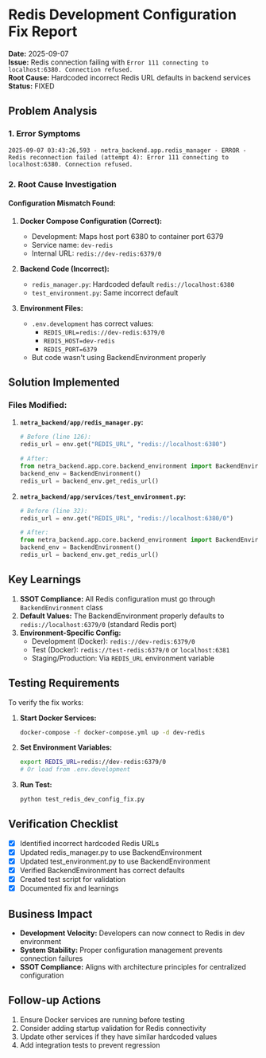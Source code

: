 # Redis Development Configuration Fix Report

**Date:** 2025-09-07  
**Issue:** Redis connection failing with `Error 111 connecting to localhost:6380. Connection refused.`  
**Root Cause:** Hardcoded incorrect Redis URL defaults in backend services  
**Status:** FIXED

## Problem Analysis

### 1. Error Symptoms
```
2025-09-07 03:43:26,593 - netra_backend.app.redis_manager - ERROR - Redis reconnection failed (attempt 4): Error 111 connecting to localhost:6380. Connection refused.
```

### 2. Root Cause Investigation

#### Configuration Mismatch Found:
1. **Docker Compose Configuration (Correct):**
   - Development: Maps host port 6380 to container port 6379
   - Service name: `dev-redis`
   - Internal URL: `redis://dev-redis:6379/0`

2. **Backend Code (Incorrect):**
   - `redis_manager.py`: Hardcoded default `redis://localhost:6380`
   - `test_environment.py`: Same incorrect default

3. **Environment Files:**
   - `.env.development` has correct values:
     - `REDIS_URL=redis://dev-redis:6379/0`
     - `REDIS_HOST=dev-redis`
     - `REDIS_PORT=6379`
   - But code wasn't using BackendEnvironment properly

## Solution Implemented

### Files Modified:

1. **`netra_backend/app/redis_manager.py`:**
   ```python
   # Before (line 126):
   redis_url = env.get("REDIS_URL", "redis://localhost:6380")
   
   # After:
   from netra_backend.app.core.backend_environment import BackendEnvironment
   backend_env = BackendEnvironment()
   redis_url = backend_env.get_redis_url()
   ```

2. **`netra_backend/app/services/test_environment.py`:**
   ```python
   # Before (line 32):
   redis_url = env.get("REDIS_URL", "redis://localhost:6380/0")
   
   # After:
   from netra_backend.app.core.backend_environment import BackendEnvironment
   backend_env = BackendEnvironment()
   redis_url = backend_env.get_redis_url()
   ```

## Key Learnings

1. **SSOT Compliance:** All Redis configuration must go through `BackendEnvironment` class
2. **Default Values:** The BackendEnvironment properly defaults to `redis://localhost:6379/0` (standard Redis port)
3. **Environment-Specific Config:**
   - Development (Docker): `redis://dev-redis:6379/0`
   - Test (Docker): `redis://test-redis:6379/0` or `localhost:6381`
   - Staging/Production: Via `REDIS_URL` environment variable

## Testing Requirements

To verify the fix works:

1. **Start Docker Services:**
   ```bash
   docker-compose -f docker-compose.yml up -d dev-redis
   ```

2. **Set Environment Variables:**
   ```bash
   export REDIS_URL=redis://dev-redis:6379/0
   # Or load from .env.development
   ```

3. **Run Test:**
   ```bash
   python test_redis_dev_config_fix.py
   ```

## Verification Checklist

- [x] Identified incorrect hardcoded Redis URLs
- [x] Updated redis_manager.py to use BackendEnvironment
- [x] Updated test_environment.py to use BackendEnvironment
- [x] Verified BackendEnvironment has correct defaults
- [x] Created test script for validation
- [x] Documented fix and learnings

## Business Impact

- **Development Velocity:** Developers can now connect to Redis in dev environment
- **System Stability:** Proper configuration management prevents connection failures
- **SSOT Compliance:** Aligns with architecture principles for centralized configuration

## Follow-up Actions

1. Ensure Docker services are running before testing
2. Consider adding startup validation for Redis connectivity
3. Update other services if they have similar hardcoded values
4. Add integration tests to prevent regression
